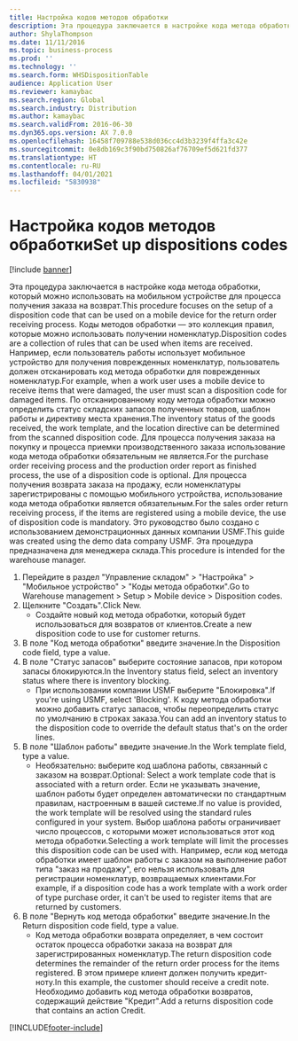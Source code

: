 ```yaml
---
title: Настройка кодов методов обработки
description: Эта процедура заключается в настройке кода метода обработки, который можно использовать на мобильном устройстве для процесса получения заказа на возврат.
author: ShylaThompson
ms.date: 11/11/2016
ms.topic: business-process
ms.prod: ''
ms.technology: ''
ms.search.form: WHSDispositionTable
audience: Application User
ms.reviewer: kamaybac
ms.search.region: Global
ms.search.industry: Distribution
ms.author: kamaybac
ms.search.validFrom: 2016-06-30
ms.dyn365.ops.version: AX 7.0.0
ms.openlocfilehash: 16458f709788e538d036cc4d3b3239f4ffa3c42e
ms.sourcegitcommit: 0e8db169c3f90bd750826af76709ef5d621fd377
ms.translationtype: HT
ms.contentlocale: ru-RU
ms.lasthandoff: 04/01/2021
ms.locfileid: "5830938"
---
```

# <a name="set-up-dispositions-codes"></a><span data-ttu-id="56b16-103">Настройка кодов методов обработки</span><span class="sxs-lookup"><span data-stu-id="56b16-103">Set up dispositions codes</span></span>

[!include [banner](../../includes/banner.md)]

<span data-ttu-id="56b16-104">Эта процедура заключается в настройке кода метода обработки, который можно использовать на мобильном устройстве для процесса получения заказа на возврат.</span><span class="sxs-lookup"><span data-stu-id="56b16-104">This procedure focuses on the setup of a disposition code that can be used on a mobile device for the return order receiving process.</span></span> <span data-ttu-id="56b16-105">Коды методов обработки — это коллекция правил, которые можно использовать получении номенклатур.</span><span class="sxs-lookup"><span data-stu-id="56b16-105">Disposition codes are a collection of rules that can be used when items are received.</span></span> <span data-ttu-id="56b16-106">Например, если пользователь работы использует мобильное устройство для получения поврежденных номенклатур, пользователь должен отсканировать код метода обработки для поврежденных номенклатур.</span><span class="sxs-lookup"><span data-stu-id="56b16-106">For example, when a work user uses a mobile device to receive items that were damaged, the user must scan a disposition code for damaged items.</span></span> <span data-ttu-id="56b16-107">По отсканированному коду метода обработки можно определить статус складских запасов полученных товаров, шаблон работы и директиву места хранения.</span><span class="sxs-lookup"><span data-stu-id="56b16-107">The inventory status of the goods received, the work template, and the location directive can be determined from the scanned disposition code.</span></span> <span data-ttu-id="56b16-108">Для процесса получения заказа на покупку и процесса приемки производственного заказа использование кода метода обработки обязательным не является.</span><span class="sxs-lookup"><span data-stu-id="56b16-108">For the purchase order receiving process and the production order report as finished process, the use of a disposition code is optional.</span></span> <span data-ttu-id="56b16-109">Для процесса получения возврата заказа на продажу, если номенклатуры зарегистрированы с помощью мобильного устройства, использование кода метода обработки является обязательным.</span><span class="sxs-lookup"><span data-stu-id="56b16-109">For the sales order return receiving process, if the items are registered using a mobile device, the use of disposition code is mandatory.</span></span>  <span data-ttu-id="56b16-110">Это руководство было создано с использованием демонстрационных данных компании USMF.</span><span class="sxs-lookup"><span data-stu-id="56b16-110">This guide was created using the demo data company USMF.</span></span> <span data-ttu-id="56b16-111">Эта процедура предназначена для менеджера склада.</span><span class="sxs-lookup"><span data-stu-id="56b16-111">This procedure is intended for the warehouse manager.</span></span> 

1. <span data-ttu-id="56b16-112">Перейдите в раздел "Управление складом" > "Настройка" > "Мобильное устройство" > "Коды метода обработки".</span><span class="sxs-lookup"><span data-stu-id="56b16-112">Go to Warehouse management > Setup > Mobile device > Disposition codes.</span></span>
2. <span data-ttu-id="56b16-113">Щелкните "Создать".</span><span class="sxs-lookup"><span data-stu-id="56b16-113">Click New.</span></span>
    * <span data-ttu-id="56b16-114">Создайте новый код метода обработки, который будет использоваться для возвратов от клиентов.</span><span class="sxs-lookup"><span data-stu-id="56b16-114">Create a new disposition code to use for customer returns.</span></span>  
3. <span data-ttu-id="56b16-115">В поле "Код метода обработки" введите значение.</span><span class="sxs-lookup"><span data-stu-id="56b16-115">In the Disposition code field, type a value.</span></span>
4. <span data-ttu-id="56b16-116">В поле "Статус запасов" выберите состояние запасов, при котором запасы блокируются.</span><span class="sxs-lookup"><span data-stu-id="56b16-116">In the Inventory status field, select an inventory status where there is inventory blocking.</span></span>
    * <span data-ttu-id="56b16-117">При использовании компании USMF выберите "Блокировка".</span><span class="sxs-lookup"><span data-stu-id="56b16-117">If you're using USMF, select 'Blocking'.</span></span> <span data-ttu-id="56b16-118">К коду метода обработки можно добавить статус запасов, чтобы переопределить статус по умолчанию в строках заказа.</span><span class="sxs-lookup"><span data-stu-id="56b16-118">You can add an inventory status to the disposition code to override the default status that's on the order lines.</span></span>  
5. <span data-ttu-id="56b16-119">В поле "Шаблон работы" введите значение.</span><span class="sxs-lookup"><span data-stu-id="56b16-119">In the Work template field, type a value.</span></span>
    * <span data-ttu-id="56b16-120">Необязательно: выберите код шаблона работы, связанный с заказом на возврат.</span><span class="sxs-lookup"><span data-stu-id="56b16-120">Optional: Select a work template code that is associated with a return order.</span></span> <span data-ttu-id="56b16-121">Если не указывать значение, шаблон работы будет определен автоматически по стандартным правилам, настроенным в вашей системе.</span><span class="sxs-lookup"><span data-stu-id="56b16-121">If no value is provided, the work template will be resolved using the standard rules configured in your system.</span></span> <span data-ttu-id="56b16-122">Выбор шаблона работы ограничивает число процессов, с которыми может использоваться этот код метода обработки.</span><span class="sxs-lookup"><span data-stu-id="56b16-122">Selecting a work template will limit the processes this disposition code can be used with.</span></span> <span data-ttu-id="56b16-123">Например, если код метода обработки имеет шаблон работы с заказом на выполнение работ типа "заказ на продажу", его нельзя использовать для регистрации номенклатур, возвращаемых клиентами.</span><span class="sxs-lookup"><span data-stu-id="56b16-123">For example, if a disposition code has a work template with a work order of type purchase order, it can't be used to register items that are returned by customers.</span></span>  
6. <span data-ttu-id="56b16-124">В поле "Вернуть код метода обработки" введите значение.</span><span class="sxs-lookup"><span data-stu-id="56b16-124">In the Return disposition code field, type a value.</span></span>
    * <span data-ttu-id="56b16-125">Код метода обработки возврата определяет, в чем состоит остаток процесса обработки заказа на возврат для зарегистрированных номенклатур.</span><span class="sxs-lookup"><span data-stu-id="56b16-125">The return disposition code determines the remainder of the return order process for the items registered.</span></span> <span data-ttu-id="56b16-126">В этом примере клиент должен получить кредит-ноту.</span><span class="sxs-lookup"><span data-stu-id="56b16-126">In this example, the customer should receive a credit note.</span></span> <span data-ttu-id="56b16-127">Необходимо добавить код метода обработки возвратов, содержащий действие "Кредит".</span><span class="sxs-lookup"><span data-stu-id="56b16-127">Add a returns disposition code that contains an action Credit.</span></span>  



[!INCLUDE[footer-include](../../../includes/footer-banner.md)]